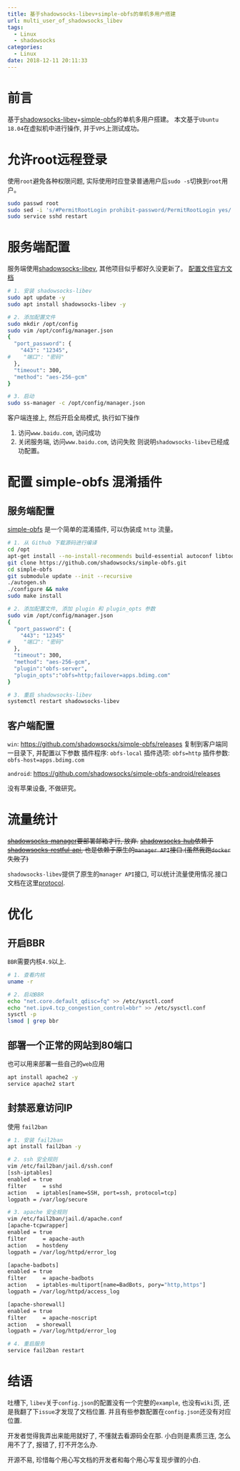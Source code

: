 ```yaml
---
title: 基于shadowsocks-libev+simple-obfs的单机多用户搭建
url: multi_user_of_shadowsocks_libev
tags:
  - Linux
  - shadowsocks
categories:
  - Linux
date: 2018-12-11 20:11:33
---
```

# 前言
基于[shadowsocks-libev](https://github.com/shadowsocks/shadowsocks-libev)+[simple-obfs](https://github.com/shadowsocks/simple-obfs)的单机多用户搭建。
本文基于`Ubuntu 18.04`在虚拟机中进行操作, 并于`VPS`上测试成功。

<!-- more -->

# 允许root远程登录
使用`root`避免各种权限问题, 实际使用时应登录普通用户后`sudo -s`切换到`root`用户。
```sh
sudo passwd root
sudo sed -i 's/#PermitRootLogin prohibit-password/PermitRootLogin yes/' /etc/ssh/sshd_config
sudo service sshd restart
```

# 服务端配置
服务端使用[shadowsocks-libev](https://github.com/shadowsocks/shadowsocks-libev), 其他项目似乎都好久没更新了。
[配置文件官方文档](https://github.com/shadowsocks/shadowsocks-libev/blob/master/doc/shadowsocks-libev.asciidoc#config-file)
```sh
# 1. 安装 shadowsocks-libev
sudo apt update -y
sudo apt install shadowsocks-libev -y

# 2. 添加配置文件
sudo mkdir /opt/config
sudo vim /opt/config/manager.json
{
  "port_password": {
    "443": "12345",
#    "端口": "密码"
  },
  "timeout": 300,
  "method": "aes-256-gcm"
}

# 3. 启动
sudo ss-manager -c /opt/config/manager.json
```
客户端连接上, 然后开启全局模式, 执行如下操作
1. 访问`www.baidu.com`, 访问成功
2. 关闭服务端, 访问`www.baidu.com`, 访问失败
则说明`shadowsocks-libev`已经成功配置。

# 配置 simple-obfs 混淆插件

## 服务端配置
[simple-obfs](https://github.com/shadowsocks/simple-obfs) 是一个简单的混淆插件, 可以伪装成 `http` 流量。
```sh
# 1. 从 Github 下载源码进行编译
cd /opt
apt-get install --no-install-recommends build-essential autoconf libtool libssl-dev libpcre3-dev libev-dev asciidoc xmlto automake -y
git clone https://github.com/shadowsocks/simple-obfs.git
cd simple-obfs
git submodule update --init --recursive
./autogen.sh
./configure && make
sudo make install

# 2. 添加配置文件, 添加 plugin 和 plugin_opts 参数
sudo vim /opt/config/manager.json
{
  "port_password": {
    "443": "12345"
#    "端口": "密码"
  },
  "timeout": 300,
  "method": "aes-256-gcm",
  "plugin":"obfs-server",
  "plugin_opts":"obfs=http;failover=apps.bdimg.com"
}

# 3. 重启 shadowsocks-libev
systemctl restart shadowsocks-libev
```

## 客户端配置
`win`: https://github.com/shadowsocks/simple-obfs/releases
复制到客户端同一目录下, 并配置以下参数
插件程序: `obfs-local`
插件选项: `obfs=http`
插件参数: `obfs-host=apps.bdimg.com`

`android`: https://github.com/shadowsocks/simple-obfs-android/releases

没有苹果设备, 不做研究。

# 流量统计
~~[shadowsocks-manager](https://github.com/shadowsocks/shadowsocks-manager)要部署邮箱才行, 放弃.~~
~~[shadowsocks-hub](https://github.com/shadowsocks/shadowsocks-hub)依赖于[shadowsocks-restful-api](https://github.com/shadowsocks/shadowsocks-restful-api), 也是依赖于原生的`manager API`接口.(虽然我跑`docker`失败了)~~

`shadowsocks-libev`提供了原生的`manager API`接口, 可以统计流量使用情况.接口文档在这里[protocol](https://github.com/shadowsocks/shadowsocks-libev/blob/master/doc/ss-manager.asciidoc#protocol).

# 优化
## 开启BBR
`BBR`需要内核`4.9`以上.
```sh
# 1. 查看内核
uname -r

# 2. 启动BBR
echo "net.core.default_qdisc=fq" >> /etc/sysctl.conf
echo "net.ipv4.tcp_congestion_control=bbr" >> /etc/sysctl.conf
sysctl -p
lsmod | grep bbr
```

## 部署一个正常的网站到80端口
也可以用来部署一些自己的`web`应用
```sh
apt install apache2 -y
service apache2 start
```

## 封禁恶意访问IP
使用 `fail2ban`
```sh
# 1. 安装 fail2ban
apt install fail2ban -y

# 2. ssh 安全规则
vim /etc/fail2ban/jail.d/ssh.conf
[ssh-iptables]
enabled = true
filter     = sshd
action   = iptables[name=SSH, port=ssh, protocol=tcp]
logpath = /var/log/secure

# 3. apache 安全规则
vim /etc/fail2ban/jail.d/apache.conf
[apache-tcpwrapper]
enabled = true
filter     = apache-auth
action   = hostdeny
logpath = /var/log/httpd/error_log

[apache-badbots]
enabled = true
filter     = apache-badbots
action   = iptables-multiport[name=BadBots, pory="http,https"]
logpath = /var/log/httpd/access_log

[apache-shorewall]
enabled = true
filter     = apache-noscript
action   = shorewall
logpath = /var/log/httpd/error_log

# 4. 重启服务
service fail2ban restart
```

# 结语
吐槽下, `libev`关于`config.json`的配置没有一个完整的`example`, 也没有`wiki`页, 还是我翻了下`issue`才发现了文档位置. 并且有些参数配置在`config.json`还没有对应位置.

开发者觉得我弄出来能用就好了, 不懂就去看源码全在那. 
小白则是素质三连, 怎么用不了了, 报错了, 打不开怎么办.

开源不易, 珍惜每个用心写文档的开发者和每个用心写复现步骤的小白.
